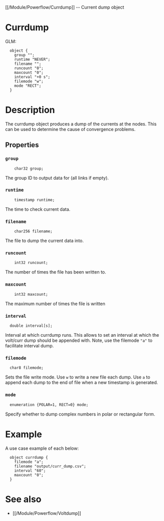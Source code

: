 [[/Module/Powerflow/Currdump]] -- Current dump object

# Currdump
GLM:
~~~
  object {
    group "";
    runtime "NEVER";
    filename "";
    runcount "0";
    maxcount "0";
    interval "+0 s";
    filemode "w";
    mode "RECT";
  }
~~~

# Description

The currdump object produces a dump of the currents at the nodes. This can be used to determine the cause of convergence problems.

## Properties

### `group`
~~~
	char32 group;
~~~

The group ID to output data for (all links if empty).

### `runtime`
~~~
	timestamp runtime; 
~~~

The time to check current data.

### `filename`
~~~
	char256 filename; 
~~~

The file to dump the current data into.

### `runcount`
~~~
	int32 runcount; 
~~~

The number of times the file has been written to.

### `maxcount`
~~~
	int32 maxcount; 
~~~

The maximum number of times the file is written

### `interval`
~~~
  double interval[s]; 
~~~

Interval at which currdump runs. This allows to set an interval at which the volt/curr dump should be appended with. Note, use the filemode `"a"` to facilitate interval dump.

### `filemode`
~~~
  char8 filemode; 
~~~

Sets the file write mode. Use `w` to write a new file each dump. Use `a` to append each dump to the end of file when a new timestamp is generated.

### `mode`
~~~
  enumeration {POLAR=1, RECT=0} mode;
~~~

Specify whether to dump complex numbers in polar or rectangular form.

# Example

A use case example of each below: 

~~~
  object currdump {
    filemode "a";
    filename "output/curr_dump.csv";
    interval "60";
    maxcount "0";
  }
~~~

# See also

* [[/Module/Powerflow/Voltdump]]
